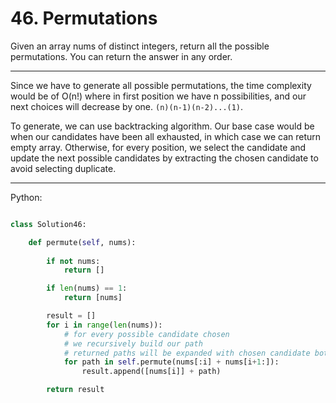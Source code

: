 # 46. Permutations

Given an array nums of distinct integers, return all the possible permutations.
You can return the answer in any order.

---

Since we have to generate all possible permutations, the time complexity would
be of O(n!) where in first position we have n possibilities, and our next
choices will decrease by one. `(n)(n-1)(n-2)...(1)`.

To generate, we can use backtracking algorithm. Our base case would be when our
candidates have been all exhausted, in which case we can return empty array.
Otherwise, for every position, we select the candidate and update the next
possible candidates by extracting the chosen candidate to avoid selecting
duplicate.

---

Python:

```python

class Solution46:

    def permute(self, nums):
        
        if not nums:
            return []

        if len(nums) == 1:
            return [nums]

        result = []
        for i in range(len(nums)):
            # for every possible candidate chosen
            # we recursively build our path
            # returned paths will be expanded with chosen candidate bottom-up
            for path in self.permute(nums[:i] + nums[i+1:]):
                result.append([nums[i]] + path)

        return result
```
